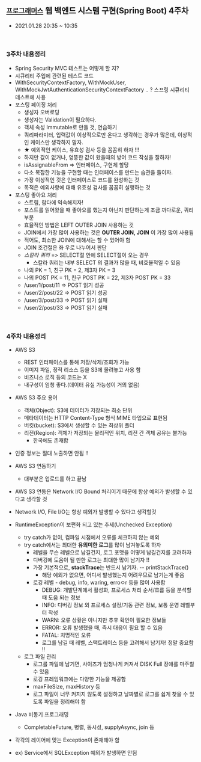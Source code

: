 ## [`프로그래머스`] 웹 백엔드 시스템 구현(Spring Boot) 4주차
  - 2021.01.28 20:35 ~ 10:35
  
<br>

### 3주차 내용정리
  - Spring Security MVC 테스트는 어떻게 할 지?
  - 시큐리티 주입에 관련된 테스트 코드
  - WithSecurityContextFactory, WithMockUser, WithMockJwtAuthenticationSecurityContextFactory .. ? 스프링 시큐리티 테스트에 사용
  - 포스팅 페이징 처리
    - 생성자 오버로딩
    - 생성자는 Validation이 필요하다.
    - 객체 속성 Immutable로 만들 것, 연습하기
    - 쿼리파라미터, 입력값이 이상적으로만 온다고 생각하는 경우가 많은데, 이상적인 케이스만 생각하지 말자.
    - ★ 예외적인 케이스, 유효성 검사 등을 꼼꼼히 하자 !!!
    - 하지만 값이 없거나, 엉뚱한 값이 왔을때의 방어 코드 작성을 잘하자!
    - isAssignableFrom => 인터페이스, 구현체 할당
    - 다소 복잡한 기능을 구현할 때는 인터페이스를 만드는 습관을 들이자.
    - 가장 이상적인 것은 인터페이스로 코드를 완성하는 것
    - 목적은 예외사항에 대해 유효성 검사를 꼼꼼히 실행하는 것
  - 포스팅 좋아요 처리
    - 스트림, 람다에 익숙해지자!
    - 포스트를 읽어왔을 때 좋아요를 했는지 아닌지 판단하는게 조금 까다로운, 쿼리 부분
    - 효율적인 방법은 LEFT OUTER JOIN 사용하는 것
    - JOIN에서 가장 많이 사용하는 것은 **OUTER JOIN, JOIN** 이 가장 많이 사용됨
    - 적어도, 최소한 JOIN에 대해서는 할 수 있어야 함
    - JOIN 조건절은 좌 우로 나누어서 판단
    - *스칼라 쿼리* => SELECT절 안에 SELECT절이 오는 경우
      - 스칼라 쿼리는 내부 SELECT 의 결과가 많을 때, 비효율적일 수 있음
    - 나의 PK = 1, 친구 PK = 2, 제3자 PK = 3
    - 나의 POST PK = 11, 친구 POST PK = 22, 제3자 POST PK = 33
    - /user/1/post/11 => POST 읽기 성공
    - /user/2/post/22 => POST 읽기 성공
    - /user/3/post/33 => POST 읽기 실패
    - /user/2/post/33 => POST 읽기 실패
    
  
<br>

### 4주차 내용정리
 - AWS S3
   - REST 인터페이스를 통해 저장/삭제/조회가 가능
   - 이미지 파일, 정적 리소스 등을 S3에 올려놓고 사용 함
   - 비즈니스 로직 등의 코드는 X
   - 내구성이 엄청 좋다.(데이터 유실 가능성이 거의 없음)
 - AWS S3 주요 용어
   - 객체(Object): S3에 데이터가 저장되는 최소 단위
   - 메타데이터는 HTTP Content-Type 형식 MIME 타입으로 표현됨
   - 버킷(bucket): S3에서 생성할 수 있는 최상위 폴더
   - 리전(Region): 객체가 저장되는 물리적인 위치, 리전 간 객체 공유는 불가능
     - 한국에도 존재함
 - 인증 정보는 절대 노출하면 안됨 !!
 - AWS S3 연동하기
   - 대부분은 업로드를 하고 끝남
 - AWS S3 연동은 Network I/O Bound 처리이기 때문에 항상 예외가 발생할 수 있다고 생각할 것
 - Network I/O, File I/O는 항상 예외가 발생할 수 있다고 생각할것
 - RuntimeException이 보편화 되고 있는 추세(Unchecked Exception)
   - try catch가 없이, 컴파일 시점에서 오류를 체크하지 않는 예외
   - try catch에서는 최대한 **유의미한 로그**를 많이 남겨놓도록 하자
     - 레벨을 무슨 레벨으로 남길건지, 로그 포맷을 어떻게 남길건지를 고려하자
     - 디버깅에 도움이 될 만한 로그는 최대한 많이 남기자 !!
     - 가장 기본적으로, **stackTrace**는 반드시 남기자. -- printStackTrace()
       - 해당 예외가 없으면, 어디서 발생했는지 어려우므로 남기는게 좋음
     - 로깅 레벨 - debug, info, waring, erroㅇr 등을 많이 사용함
       - DEBUG: 개발단계에서 활성화, 프로세스 처리 순서/흐름 등을 분석할 때 도움 되는 정보
       - INFO: 디버깅 정보 외 프로세스 설정/기동 관련 정보, 보통 운영 레벨부터 작성
       - WARN: 오류 상황은 아니지만 추후 확인이 필요한 정보들
       - ERROR: 오류 발생했을 때, 즉시 대응이 필요 할 수 있음
       - FATAL: 치명적인 오류
       - 로그를 남길 때 레벨, 스택트레이스 등을 고려해서 남기자! 정말 중요함 !!
   - 로그 파일 관리
     - 로그를 파일에 남기면, 사이즈가 엄청나게 커져서 DISK Full 장애를 마주칠 수 있음
     - 로깅 프레임워크에는 다양한 기능을 제공함
      - maxFileSize, maxHistory 등
     - 로그 파일이 너무 커지지 않도록 설정하고 날짜별로 로그를 쉽게 찾을 수 있도록 파일을 정리해야 함
 - Java 비동기 프로그래밍
   - CompletableFuture, 병렬, 동시성, supplyAsync, join 등
       
 - 각각의 레이어에 맞는 Exception이 존재해야 함
 - ex) Service에서 SQLException 예외가 발생하면 안됨
  


[`프로그래머스`]: https://programmers.co.kr/learn/courses/11186    
